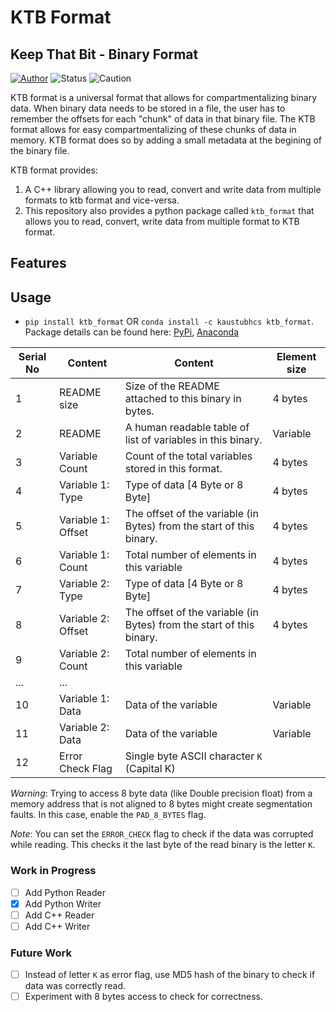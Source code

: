 # KTB Format

## Keep That Bit - Binary Format
[![Author](https://img.shields.io/badge/Author-Kaustubh_Shivdikar-purple)](https://scholar.google.com/citations?user=NCTXsGMAAAAJ&hl=en&oi=ao) ![Status](https://img.shields.io/badge/Status-Open_source-green)
![Caution](https://img.shields.io/badge/CAUTION-Work_in_progess-red)

KTB format is a universal format that allows for compartmentalizing binary data. When binary data needs to be stored in a file, the user has to remember the offsets for each "chunk" of data in that binary file. The KTB format allows for easy compartmentalizing of these chunks of data in memory. KTB format does so by adding a small metadata at the begining of the binary file.

KTB format provides:
1. A C++ library allowing you to read, convert and write data from multiple formats to ktb format and vice-versa.
2. This repository also provides a python package called ``ktb_format`` that allows you to read, convert, write data from multiple format to KTB format.

## Features

## Usage
* ``pip install ktb_format`` OR ``conda install -c kaustubhcs ktb_format``. Package details can be found here: [PyPi](https://pypi.org/project/ktb-format/), [Anaconda](https://anaconda.org/kaustubhcs/ktb_format)


| Serial No | Content            | Content                                                              | Element size |
| --------- | ------------------ | -------------------------------------------------------------------- | ------------ |
| 1         | README size        | Size of the README attached to this binary in bytes.                 | 4 bytes      |
| 2         | README             | A human readable table of list of variables in this binary.          | Variable     |
| 3         | Variable Count     | Count of the total variables stored in this format.                  | 4 bytes      |
| 4         | Variable 1: Type   | Type of data [4 Byte or 8 Byte]                                      | 4 bytes      |
| 5         | Variable 1: Offset | The offset of the variable (in Bytes) from the start of this binary. | 4 bytes      |
| 6         | Variable 1: Count  | Total number of elements in this variable                            | 4 bytes      |
| 7         | Variable 2: Type   | Type of data [4 Byte or 8 Byte]                                      | 4 bytes      |
| 8         | Variable 2: Offset | The offset of the variable (in Bytes) from the start of this binary. | 4 bytes      |
| 9         | Variable 2:  Count | Total number of elements in this variable                            |              |
| ...       | ...                |                                                                      |              |
| 10        | Variable 1: Data   | Data of the variable                                                 | Variable     |
| 11        | Variable 2: Data   | Data of the variable                                                 | Variable     |
| 12        | Error Check Flag   | Single byte ASCII character `K` (Capital K)                          |              |

*Warning*: Trying to access 8 byte data (like Double precision float) from a memory address that is not aligned to 8 bytes might create segmentation faults. In this case, enable the `PAD_8_BYTES` flag.

*Note*: You can set the `ERROR_CHECK` flag to check if the data was corrupted while reading. This checks it the last byte of the read binary is the letter `K`.

### Work in Progress
- [ ] Add Python Reader
- [X] Add Python Writer
- [ ] Add C++ Reader
- [ ] Add C++ Writer

### Future Work

- [ ] Instead of letter `K` as error flag, use MD5 hash of the binary to check if data was correctly read.
- [ ] Experiment with 8 bytes access to check for correctness.
